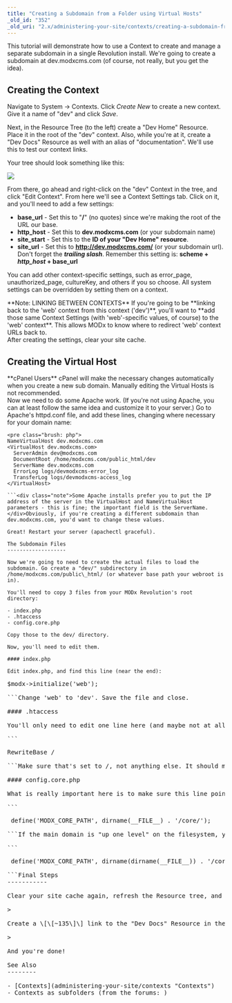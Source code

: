 ```yaml
---
title: "Creating a Subdomain from a Folder using Virtual Hosts"
_old_id: "352"
_old_uri: "2.x/administering-your-site/contexts/creating-a-subdomain-from-a-folder-using-virtual-hosts"
---
```


This tutorial will demonstrate how to use a Context to create and manage a separate subdomain in a single Revolution install. We're going to create a subdomain at dev.modxcms.com (of course, not really, but you get the idea).

Creating the Context
--------------------

Navigate to System -> Contexts. Click _Create New_ to create a new context. Give it a name of "dev" and click _Save_.

Next, in the Resource Tree (to the left) create a "Dev Home" Resource. Place it in the root of the "dev" context. Also, while you're at it, create a "Dev Docs" Resource as well with an alias of "documentation". We'll use this to test our context links.

Your tree should look something like this:

![](/download/attachments/18678054/subctx1.png?version=1&modificationDate=1269522960000)

From there, go ahead and right-click on the "dev" Context in the tree, and click "Edit Context". From here we'll see a Context Settings tab. Click on it, and you'll need to add a few settings:

- **base\_url** - Set this to "**/**" (no quotes) since we're making the root of the URL our base.
- **http\_host** - Set this to **dev.modxcms.com** (or your subdomain name)
- **site\_start** - Set this to the **ID of your "Dev Home" resource**.
- **site\_url** - Set this to **<http://dev.modxcms.com/>** (or your subdomain url). Don't forget the **_trailing slash_**. Remember this setting is: **scheme + _http\_host_ + base\_url**

You can add other context-specific settings, such as error\_page, unauthorized\_page, cultureKey, and others if you so choose. All system settings can be overridden by setting them on a context.

<div class="note">**Note: LINKING BETWEEN CONTEXTS**  
If you're going to be **linking back to the 'web' context from this context ('dev')**, you'll want to **add those same Context Settings (with 'web'-specific values, of course) to the 'web' context**. This allows MODx to know where to redirect 'web' context URLs back to.</div>After creating the settings, clear your site cache.

Creating the Virtual Host
-------------------------

<div class="note">**cPanel Users**  
cPanel will make the necessary changes automatically when you create a new sub domain. Manually editing the Virtual Hosts is not recommended.</div>Now we need to do some Apache work. (If you're not using Apache, you can at least follow the same idea and customize it to your server.) Go to Apache's httpd.conf file, and add these lines, changing where necessary for your domain name:

```
<pre class="brush: php">
NameVirtualHost dev.modxcms.com
<VirtualHost dev.modxcms.com>
  ServerAdmin dev@modxcms.com
  DocumentRoot /home/modxcms.com/public_html/dev
  ServerName dev.modxcms.com
  ErrorLog logs/devmodxcms-error_log
  TransferLog logs/devmodxcms-access_log
</VirtualHost>

```<div class="note">Some Apache installs prefer you to put the IP address of the server in the VirtualHost and NameVirtualHost parameters - this is fine; the important field is the ServerName.</div>Obviously, if you're creating a different subdomain than dev.modxcms.com, you'd want to change these values.

Great! Restart your server (apachectl graceful).

The Subdomain Files
-------------------

Now we're going to need to create the actual files to load the subdomain. Go create a "dev/" subdirectory in /home/modxcms.com/public\_html/ (or whatever base path your webroot is in).

You'll need to copy 3 files from your MODx Revolution's root directory:

- index.php
- .htaccess
- config.core.php

Copy those to the dev/ directory.

Now, you'll need to edit them.

#### index.php

Edit index.php, and find this line (near the end):

```
<pre class="brush: php">
$modx->initialize('web');

```Change 'web' to 'dev'. Save the file and close.

#### .htaccess

You'll only need to edit one line here (and maybe not at all). Find this line (near the top):

```
<pre class="brush: php">
RewriteBase /

```Make sure that's set to /, not anything else. It should match the **base\_url** context setting you set up earlier.

#### config.core.php

What is really important here is to make sure this line points to your MODX core folder:

```
<pre class="brush: php">
 define('MODX_CORE_PATH', dirname(__FILE__) . '/core/');

```If the main domain is "up one level" on the filesystem, you should be able to use the following:

```
<pre class="brush: php">
 define('MODX_CORE_PATH', dirname(dirname(__FILE__)) . '/core/');

```Final Steps
-----------

Clear your site cache again, refresh the Resource tree, and click 'Preview' on your "Dev Home" document. You should now be showing the page at the following URL:

> <http://dev.modxcms.com/>

Create a \[\[~135\]\] link to the "Dev Docs" Resource in the "Dev Home" Resource. Reload your page. Note the link properly builds to:

> <http://dev.modxcms.com/documentation.html>

And you're done!

See Also
--------

- [Contexts](administering-your-site/contexts "Contexts")
- Contexts as subfolders (from the forums: <http://modxcms.com/forums/index.php/topic,51346.0.html>)